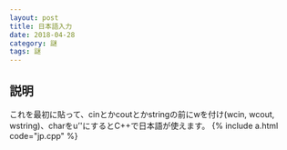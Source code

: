```yaml
---
layout: post
title: 日本語入力
date: 2018-04-28
category: 謎
tags: 謎
---
```


## 説明
これを最初に貼って、cinとかcoutとかstringの前にwを付け(wcin, wcout, wstring)、charをu’'にするとC++で日本語が使えます。
{% include a.html code="jp.cpp" %}